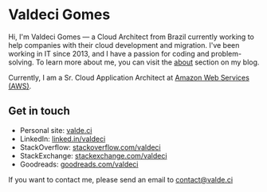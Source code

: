 # Valdeci Gomes

Hi, I'm Valdeci Gomes — a Cloud Architect from Brazil currently working to help companies with their cloud development and migration. I've been working in IT since 2013, and I have a passion for coding and problem-solving. To learn more about me, you can visit the [about](https://valde.ci/about/) section on my blog.

Currently, I am a Sr. Cloud Application Architect at [Amazon Web Services (AWS)](https://aws.amazon.com/).

## Get in touch
- Personal site: [valde.ci](https://coderade.github.io)
- LinkedIn: [linked.in/valdeci](https://br.linkedin.com/in/valdeci/en)
- StackOverflow: [stackoverflow.com/valdeci](https://stackoverflow.com/users/4157589/valdeci)
- StackExchange: [stackexchange.com/valdeci](https://stackexchange.com/users/5196485/coderade?tab=accounts)
- Goodreads: [goodreads.com/valdeci](https://www.goodreads.com/valdeci)

If you want to contact me, please send an email to [contact@valde.ci](mailto:contact@valde.ci)
